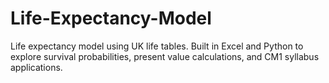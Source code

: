 # Life-Expectancy-Model
Life expectancy model using UK life tables. Built in Excel and Python to explore survival probabilities, present value calculations, and CM1 syllabus applications.
